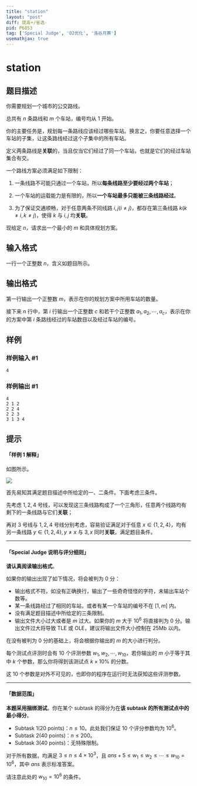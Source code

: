 ```yaml
---
title: "station"
layout: "post"
diff: 提高+/省选-
pid: P6853
tag: ['Special Judge', 'O2优化', '洛谷月赛']
usemathjax: true
---
```


# station
## 题目描述

你需要规划一个城市的公交路线。

总共有 $n$ 条路线和 $m$ 个车站，编号均从 $1$ 开始。

你的主要任务是，规划每一条路线应该经过哪些车站。换言之，你要任意选择一个车站的子集，让这条路线经过这个子集中的所有车站。

定义两条路线是**关联**的，当且仅当它们经过了同一个车站，也就是它们的经过车站集合有交。

一个路线方案必须满足如下限制：

1. 一条线路不可能只通过一个车站，所以**每条线路至少要经过两个车站**；

2. 一个车站的运载能力是有限的，所以**一个车站最多只能被三条线路经过**。

3. 为了保证交通顺畅，对于任意两条不同线路 $i, j(i \not = j)$，都存在第三条线路 $k (k \not = i, k \not = j)$，使得 $k$ 与 $i, j$ 均**关联**。

现给定 $n$，请求出一个最小的 $m$ 和具体规划方案。
## 输入格式

一行一个正整数 $n$，含义如题目所示。
## 输出格式

第一行输出一个正整数 $m$，表示在你的规划方案中所用车站的数量。

接下来 $n$ 行中，第 $i$ 行输出一个正整数 $c$ 和若干个正整数 $a _1, a _2, \cdots, a _c$，表示在你的方案中第 $i$ 条路线经过的车站数目以及经过车站的编号。
## 样例

### 样例输入 #1
```
4
```
### 样例输出 #1
```
4
2 1 2
2 2 4
2 2 3
3 1 3 4
```
## 提示

#### 「样例 1 解释」

如图所示。

![](https://cdn.luogu.com.cn/upload/image_hosting/shh1iy56.png)

首先易知其满足题目描述中所给定的一、二条件。下面考虑三条件。

先考虑 $1, 2, 4$ 号线，可以发现这三条线路构成了一个三角形，任意两个线路均有剩下的一条线路与它们**关联**；

再对 $3$ 号线与 $1, 2, 4$ 号线分别考虑，容易验证满足对于任意 $x \in \{1, 2, 4\}$，均有另一条线路 $y \in \{1, 2, 4\}, y \not = x$ 与 $3, x$ 同时**关联**，满足题目条件。

---

#### 「Special Judge 说明与评分细则」

**请认真阅读输出格式**。

如果你的输出出现了如下情况，将会被判为 $0$ 分：

- 输出格式不符。如没有正确换行，输出了一些奇奇怪怪的字符，未输出车站个数等。
- 某一条线路经过了相同的车站，或者有某一个车站的编号不在 $[1, m]$ 内。
- 没有满足题目描述中所给定的三条限制。
- 输出文件大小过大或者是 $m$ 过大。如果你的 $m$ 大于 $10 ^6$ 将直接判为 $0$ 分。输出文件过大将导致 TLE 或 OLE，建议将输出文件大小控制在 25Mb 以内。

在没有被判为 $0$ 分的基础上，将会根据你输出的 $m$ 的大小进行判分。

每个测试点评测时会有 $10$ 个评测参数 $w _1, w _2, \cdots, w _{10}$，若你输出的 $m$ 小于等于其中 $k$ 个参数，那么你将得到该测试点 $k \times 10\%$ 的分数。

这 $10$ 个参数是对外不可见的，也即你的程序在运行时无法获知这些评测参数。

---

#### 「数据范围」

**本题采用捆绑测试**。你在某个 subtask 的得分为在**该 subtask 的所有测试点中的最小得分**。

- Subtask 1(20 points)：$n \le 10$。此处我们保证 $10$ 个评分参数均为 $10 ^6$。
- Subtask 2(40 points)：$n \le 200$。
- Subtask 3(40 points)：无特殊限制。

对于所有数据，均满足 $3 \le n \le 4 \times 10 ^3$，且 $ans + 5 \le w _1 \le w _2 \le \cdots \le w _{10} = 10 ^6$，其中 $ans$ 表示标准答案。

请注意此处的 $w _{10} = 10^6$ 的条件。
